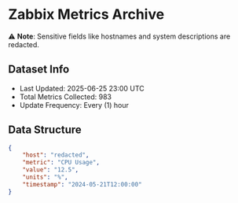 # Zabbix Metrics Archive

⚠️ **Note**: Sensitive fields like hostnames and system descriptions are redacted.

## Dataset Info
- Last Updated: 2025-06-25 23:00 UTC
- Total Metrics Collected: 983
- Update Frequency: Every (1) hour

## Data Structure
```json
{
    "host": "redacted",
    "metric": "CPU Usage",
    "value": "12.5",
    "units": "%",
    "timestamp": "2024-05-21T12:00:00"
}
```
